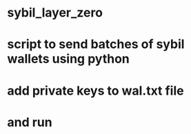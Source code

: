 # sybil_layer_zero
# script to send batches of sybil wallets using python
# add private keys to wal.txt file
# and run
